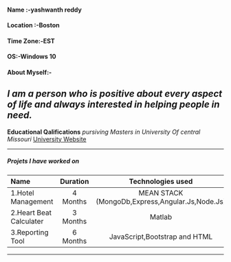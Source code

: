 #### Name :-yashwanth reddy
#### Location :-Boston
#### Time Zone:-EST
#### OS:-Windows 10
#### About Myself:-
*I am a person who is positive about every aspect of life and always interested in helping people in need.* 
---------
**Educational Qalifications**
*pursiving  Masters in University Of central Missouri*
[University Website ](https://www.ucmo.edu/)

---------
##### Projets I have worked on

|Name | Duration | Technologies used  | 
|:--- |:----:| :----:|
|1.Hotel Management   |  4 Months | MEAN STACK (MongoDb,Express,Angular.Js,Node.Js)  |
|2.Heart Beat Calculater | 3 Months  | Matlab | 
|3.Reporting Tool | 6 Months |  JavaScript,Bootstrap and HTML  | 


-------





